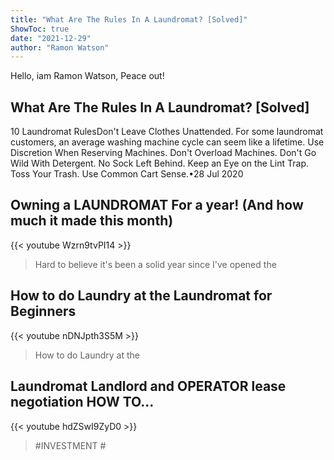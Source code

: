```yaml
---
title: "What Are The Rules In A Laundromat? [Solved]"
ShowToc: true 
date: "2021-12-29"
author: "Ramon Watson" 
---
```


Hello, iam Ramon Watson, Peace out!
## What Are The Rules In A Laundromat? [Solved]
10 Laundromat RulesDon't Leave Clothes Unattended. For some laundromat customers, an average washing machine cycle can seem like a lifetime. 
 Use Discretion When Reserving Machines. 
 Don't Overload Machines. 
 Don't Go Wild With Detergent. 
 No Sock Left Behind. 
 Keep an Eye on the Lint Trap. 
 Toss Your Trash. 
 Use Common Cart Sense.•28 Jul 2020

## Owning a LAUNDROMAT For a year! (And how much it made this month)
{{< youtube Wzrn9tvPI14 >}}
>Hard to believe it's been a solid year since I've opened the 

## How to do Laundry at the Laundromat for Beginners
{{< youtube nDNJpth3S5M >}}
>How to do Laundry at the 

## Laundromat Landlord and OPERATOR lease negotiation HOW TO...
{{< youtube hdZSwI9ZyD0 >}}
>#INVESTMENT #

